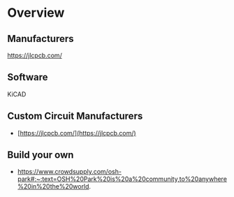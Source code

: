# Overview

## Manufacturers

https://jlcpcb.com/

## Software

KiCAD

## Custom Circuit Manufacturers

- [https://jlcpcb.com/](https://jlcpcb.com/)

## Build your own

- https://www.crowdsupply.com/osh-park#:~:text=OSH%20Park%20is%20a%20community,to%20anywhere%20in%20the%20world.